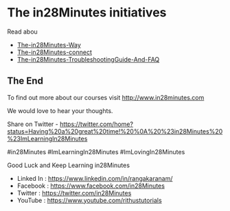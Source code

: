 # The in28Minutes initiatives

Read abou
- [The-in28Minutes-Way](The-in28Minutes-Way)
- [The-in28Minutes-connect](in28Minutes-connect)
- [The-in28Minutes-TroubleshootingGuide-And-FAQ](The-in28Minutes-TroubleshootingGuide-And-FAQ)

## The End

To find out more about our courses visit http://www.in28minutes.com

We would love to hear your thoughts.  

Share on Twitter - https://twitter.com/home?status=Having%20a%20great%20time!%20%0A%20%23in28Minutes%20%23ImLearningIn28Minutes

#in28Minutes #ImLearningIn28Minutes #ImLovingIn28Minutes 

Good Luck and Keep Learning in28Minutes
- Linked In : https://www.linkedin.com/in/rangakaranam/​
- Facebook  : https://www.facebook.com/in28Minutes​
- Twitter   : https://twitter.com/in28Minutes​
- YouTube   : https://www.youtube.com/rithustutorials​
​